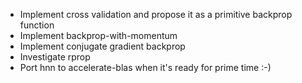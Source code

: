 * Implement cross validation and propose it as a primitive backprop function
* Implement backprop-with-momentum
* Implement conjugate gradient backprop
* Investigate rprop
* Port hnn to accelerate-blas when it's ready for prime time :-)